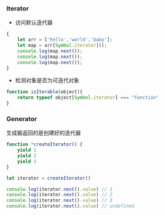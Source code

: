 
### Iterator 

- 访问默认迭代器
```js
{
    let arr = ['hello','world','baby'];
    let map = arr[Symbol.iterator]();
    console.log(map.next());
    console.log(map.next());
    console.log(map.next());
}


```

- 检测对象是否为可迭代对象
```js
function isIterable(object){
    return typeof object[Symbol.iterator] === "function"
}
``` 

### Generator

生成器返回的是创建好的迭代器

```js
function *createIterator() {
    yield 1
    yield 2
    yield 3
}

let iterator = createIterator()

console.log(iterator.next().value) // 1
console.log(iterator.next().value) // 2
console.log(iterator.next().value) // 3
console.log(iterator.next().value) // undefined
```

